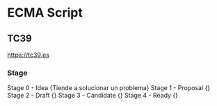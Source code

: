 # ECMA Script

## TC39

https://tc39.es

### Stage

Stage 0 - Idea {Tiende a solucionar un problema}
Stage 1 - Proposal {}
Stage 2 - Draft {}
Stage 3 - Candidate {}
Stage 4 - Ready {}
